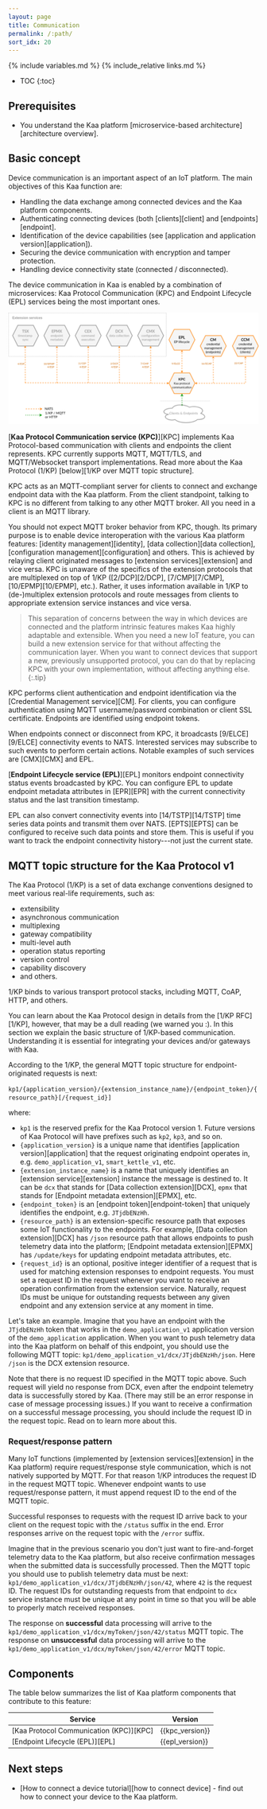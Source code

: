 ```yaml
---
layout: page
title: Communication
permalink: /:path/
sort_idx: 20
---
```


{% include variables.md %}
{% include_relative links.md %}

* TOC
{:toc}


## Prerequisites

- You understand the Kaa platform [microservice-based architecture][architecture overview].


## Basic concept

Device communication is an important aspect of an IoT platform.
The main objectives of this Kaa function are:

- Handling the data exchange among connected devices and the Kaa platform components.
- Authenticating connecting devices (both [clients][client] and [endpoints][endpoint].
- Identification of the device capabilities (see [application and application version][application]).
- Securing the device communication with encryption and tamper protection.
- Handling device connectivity state (connected / disconnected).

The device communication in Kaa is enabled by a combination of microservices: Kaa Protocol Communication (KPC) and Endpoint Lifecycle (EPL) services being the most important ones.

![Communication services](communication.png)


[**Kaa Protocol Communication service (KPC)**][KPC] implements Kaa Protocol-based communication with clients and endpoints the client represents.
KPC currently supports MQTT, MQTT/TLS, and MQTT/Websocket transport implementations.
Read more about the Kaa Protocol (1/KP) [below][1/KP over MQTT topic structure].

KPC acts as an MQTT-compliant server for clients to connect and exchange endpoint data with the Kaa platform.
From the client standpoint, talking to KPC is no different from talking to any other MQTT broker.
All you need in a client is an MQTT library.

You should not expect MQTT broker behavior from KPC, though.
Its primary purpose is to enable device interoperation with the various Kaa platform features: [identity management][identity], [data collection][data collection], [configuration management][configuration] and others.
This is achieved by relaying client originated messages to [extension services][extension] and vice versa.
KPC is unaware of the specifics of the extension protocols that are multiplexed on top of 1/KP ([2/DCP][2/DCP], [7/CMP][7/CMP], [10/EPMP][10/EPMP], etc.).
Rather, it uses information available in 1/KP to (de-)multiplex extension protocols and route messages from clients to appropriate extension service instances and vice versa.

> This separation of concerns between the way in which devices are connected and the platform intrinsic features makes Kaa highly adaptable and extensible.
When you need a new IoT feature, you can build a new extension service for that without affecting the communication layer.
When you want to connect devices that support a new, previously unsupported protocol, you can do that by replacing KPC with your own implementation, without affecting anything else.
{:.tip}

KPC performs client authentication and endpoint identification via the [Credential Management service][CM].
For clients, you can configure authentication using MQTT username/password combination or client SSL certificate.
Endpoints are identified using endpoint tokens.

When endpoints connect or disconnect from KPC, it broadcasts [9/ELCE][9/ELCE] connectivity events to NATS.
Interested services may subscribe to such events to perform certain actions.
Notable examples of such services are [CMX][CMX] and EPL.

[**Endpoint Lifecycle service (EPL)**][EPL] monitors endpoint connectivity status events broadcasted by KPC.
You can configure EPL to update endpoint metadata attributes in [EPR][EPR] with the current connectivity status and the last transition timestamp.

EPL can also convert connectivity events into [14/TSTP][14/TSTP] time series data points and transmit them over NATS.
[EPTS][EPTS] can be configured to receive such data points and store them.
This is useful if you want to track the endpoint connectivity history---not just the current state.


## MQTT topic structure for the Kaa Protocol v1

The Kaa Protocol (1/KP) is a set of data exchange conventions designed to meet various real-life requirements, such as:
- extensibility
- asynchronous communication
- multiplexing
- gateway compatibility
- multi-level auth
- operation status reporting
- version control
- capability discovery
- and others.

1/KP binds to various transport protocol stacks, including MQTT, CoAP, HTTP, and others.

You can learn about the Kaa Protocol design in details from the [1/KP RFC][1/KP], however, that may be a dull reading (we warned you :).
In this section we explain the basic structure of 1/KP-based communication.
Understanding it is essential for integrating your devices and/or gateways with Kaa.

According to the 1/KP, the general MQTT topic structure for endpoint-originated requests is next:

`kp1/{application_version}/{extension_instance_name}/{endpoint_token}/{resource_path}[/{request_id}]`

where:

- `kp1` is the reserved prefix for the Kaa Protocol version 1. Future versions of Kaa Protocol will have prefixes such as `kp2`, `kp3`, and so on.
- `{application_version}` is a unique name that identifies [application version][application] that the request originating endpoint operates in, e.g. `demo_application_v1`, `smart_kettle_v1`, etc.
- `{extension_instance_name}` is a name that uniquely identifies an [extension service][extension] instance the message is destined to. It can be `dcx` that stands for [Data collection extension][DCX], `epmx` that stands for [Endpoint metadata extension][EPMX], etc.
- `{endpoint_token}` is an [endpoint token][endpoint-token] that uniquely identifies the endpoint, e.g. `JTjdbENzHh`.
- `{resource_path}` is an extension-specific resource path that exposes some IoT functionality to the endpoints. For example, [Data collection extension][DCX] has `/json` resource path that allows endpoints to push telemetry data into the platform; [Endpoint metadata extension][EPMX] has `/update/keys` for updating endpoint metadata attributes, etc.
- `{request_id}` is an optional, positive integer identifier of a request that is used for matching extension responses to endpoint requests. You must set a request ID in the request whenever you want to receive an operation confirmation from the extension service. Naturally, request IDs must be unique for outstanding requests between any given endpoint and any extension service at any moment in time.

Let's take an example.
Imagine that you have an endpoint with the `JTjdbENzHh` token that works in the `demo_application_v1` application version of the `demo_application` application.
When you want to push telemetry data into the Kaa platform on behalf of this endpoint, you should use the following MQTT topic: `kp1/demo_application_v1/dcx/JTjdbENzHh/json`.
Here `/json` is the DCX extension resource.

Note that there is no request ID specified in the MQTT topic above.
Such request will yield no response from DCX, even after the endpoint telemetry data is successfully stored by Kaa.
(There may still be an error response in case of message processing issues.)
If you want to receive a confirmation on a successful message processing, you should include the request ID in the request topic.
Read on to learn more about this.


### Request/response pattern

Many IoT functions (implemented by [extension services][extension] in the Kaa platform) require request/response style communication, which is not natively supported by MQTT.
For that reason 1/KP introduces the request ID in the request MQTT topic.
Whenever endpoint wants to use request/response pattern, it must append request ID to the end of the MQTT topic.

Successful responses to requests with the request ID arrive back to your client on the request topic with the `/status` suffix in the end.
Error responses arrive on the request topic with the `/error` suffix.

Imagine that in the previous scenario you don't just want to fire-and-forget telemetry data to the Kaa platform, but also receive confirmation messages when the submitted data is successfully processed.
Then the MQTT topic you should use to publish telemetry data must be next: `kp1/demo_application_v1/dcx/JTjdbENzHh/json/42`, where `42` is the request ID.
The request IDs for outstanding requests from that endpoint to `dcx` service instance must be unique at any point in time so that you will be able to properly match received responses.

The response on **successful** data processing will arrive to the `kp1/demo_application_v1/dcx/myToken/json/42/status` MQTT topic.
The response on **unsuccessful** data processing will arrive to the `kp1/demo_application_v1/dcx/myToken/json/42/error` MQTT topic.


## Components

The table below summarizes the list of Kaa platform components that contribute to this feature:

| Service                                 | Version         |
| --------------------------------------- | --------------- |
| [Kaa Protocol Communication (KPC)][KPC] | {{kpc_version}} |
| [Endpoint Lifecycle (EPL)][EPL]         | {{epl_version}} |


## Next steps

- [How to connect a device tutorial][how to connect device] - find out how to connect your device to the Kaa platform.
